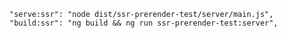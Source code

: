     "serve:ssr": "node dist/ssr-prerender-test/server/main.js",
    "build:ssr": "ng build && ng run ssr-prerender-test:server",
